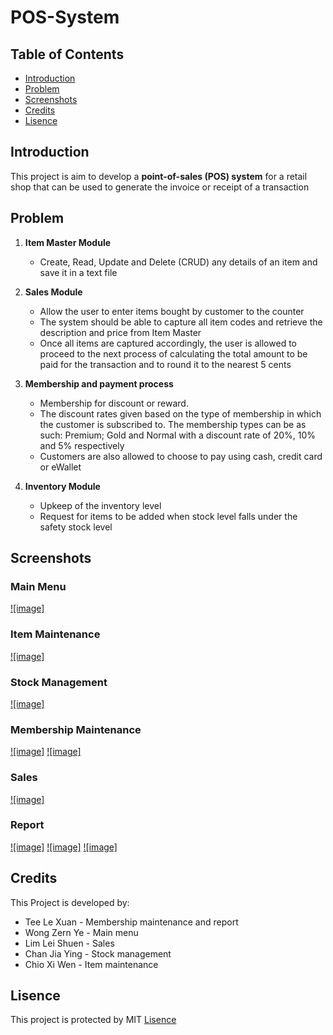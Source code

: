 # POS-System

## Table of Contents
- [Introduction](#Introduction)
- [Problem](#Problem)
- [Screenshots](#Screenshots)
- [Credits](#Credits)
- [Lisence](#Lisence)

## Introduction
This project is aim to develop a **point-of-sales (POS) system** for a retail shop that can be used to generate the invoice or receipt of a transaction

## Problem
1.	**Item Master Module**
    - Create, Read, Update and Delete (CRUD) any details of an item and save it in a text file
     
2. **Sales Module**
   - Allow the user to enter items bought by customer to the counter
   - The system should be able to capture all item codes and retrieve the description and price from Item Master
   - Once all items are captured accordingly, the user is allowed to proceed to the next process of calculating the total amount to be paid for the transaction and to round it to the nearest 5 cents
     
3. **Membership and payment process**
    - Membership for discount or reward.
    - The discount rates given based on the type of membership in which the customer is subscribed to. The membership types can be as such: Premium; Gold and Normal with a discount rate of 20%, 10% and 5% respectively
    - Customers are also allowed to choose to pay using cash, credit card or eWallet

4. **Inventory Module**
    - Upkeep of the inventory level
    - Request for items to be added when stock level falls under the safety stock level
      
## Screenshots
### Main Menu
[![image]](https://github.com/user-attachments/assets/ce99f139-cf7a-41e5-89bc-e99486a62159)

### Item Maintenance 
[![image]](https://github.com/user-attachments/assets/ed83d7aa-e5b2-45c1-a957-6fa6e04adcf6)

### Stock Management 
[![image]](https://github.com/user-attachments/assets/527982c3-dfa6-4b6d-b5e0-77639ef963da)

### Membership Maintenance 
[![image]](https://github.com/user-attachments/assets/6a726564-0a68-4271-9cb8-4869e21c0623)
[![image]](https://github.com/user-attachments/assets/5ae0a724-df2e-44e8-8b4c-27a25c6ffc59)

### Sales
[![image]](https://github.com/user-attachments/assets/bdc8b9d4-15f5-4908-b84d-d3592568d94b)

### Report
[![image]](https://github.com/user-attachments/assets/0133e9d2-8048-4f2a-8350-100aae94b8ab)
[![image]](https://github.com/user-attachments/assets/c2288381-b397-4f1f-9a48-4d315f0f3b7f)
[![image]](https://github.com/user-attachments/assets/7c365a5f-b070-4ae8-b14c-f601055ecee9)

## Credits
This Project is developed by:
- Tee Le Xuan - Membership maintenance and report
- Wong Zern Ye - Main menu
- Lim Lei Shuen - Sales
- Chan Jia Ying - Stock management
- Chio Xi Wen - Item maintenance

## Lisence
This project is protected by MIT [Lisence](LICENSE)
